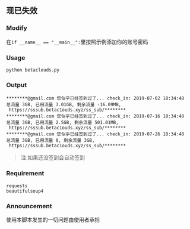 ## 现已失效

### Modify
在`if __name__ == "__main__":`里按照示例添加你的账号密码

### Usage
`python betaclouds.py`

### Output
```
********@gmail.com 您似乎已经签到过了... check_in: 2019-07-02 18:34:48
总流量 3GB, 已用流量 3.01GB, 剩余流量 -16.09MB,
 https://sssub.betac1ouds.xyz/ss_sub/********
********@gmail.com 您似乎已经签到过了... check_in: 2019-07-16 18:34:48
总流量 3GB, 已用流量 2.5GB, 剩余流量 501.01MB,
 https://sssub.betac1ouds.xyz/ss_sub/********
********@gmail.com 您似乎已经签到过了... check_in: 2019-07-26 18:34:48
总流量 3GB, 已用流量 0, 剩余流量 3GB,
 https://sssub.betac1ouds.xyz/ss_sub/********
```
> 注:如果还没签到会自动签到

### Requirement
```
requests
beautifulsoup4
```

### Announcement
使用本脚本发生的一切问题由使用者承担